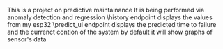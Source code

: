 This is a project on predictive maintainance
It is being performed via anomaly detection and regression
\history endpoint displays the values from my esp32
\predict_ui endpoint displays the predicted time to failure and the currenct contion of the system
by default it will show graphs of  sensor's data

